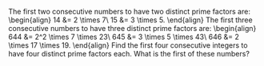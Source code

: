 The first two consecutive numbers to have two distinct prime factors are:
\begin{align}
14 &= 2 \times 7\\
15 &= 3 \times 5.
\end{align}
The first three consecutive numbers to have three distinct prime factors are:
\begin{align}
644 &= 2^2 \times 7 \times 23\\
645 &= 3 \times 5 \times 43\\
646 &= 2 \times 17 \times 19.
\end{align}
Find the first four consecutive integers to have four distinct prime factors each. What is the first of these numbers?
